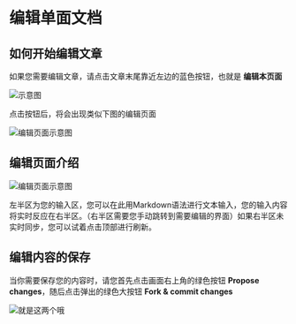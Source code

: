 ﻿---
order: 2
---

# 编辑单面文档

## 如何开始编辑文章

如果您需要编辑文章，请点击文章末尾靠近左边的蓝色按钮，也就是  **编辑本页面**

![示意图](https://img.picui.cn/free/2025/04/19/6802f9f60ac86.png)

点击按钮后，将会出现类似下图的编辑页面

![编辑页面示意图](https://img.picui.cn/free/2025/04/19/6802fa66924ca.png)
## 编辑页面介绍

![编辑页面示意图](https://img.picui.cn/free/2025/04/19/6802fa66924ca.png)

左半区为您的输入区，您可以在此用Markdown语法进行文本输入，您的输入内容将实时反应在右半区。（右半区需要您手动跳转到需要编辑的界面）如果右半区未实时同步，您可以试着点击顶部进行刷新。

## 编辑内容的保存

当你需要保存您的内容时，请您首先点击画面右上角的绿色按钮 **Propose changes**，随后点击弹出的绿色大按钮 **Fork & commit changes**

![就是这两个哦](https://img.picui.cn/free/2025/04/19/6802fb3a9a934.png)

